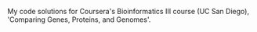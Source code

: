 My code solutions for Coursera's Bioinformatics III course (UC San Diego), 'Comparing Genes, Proteins, and Genomes'.
